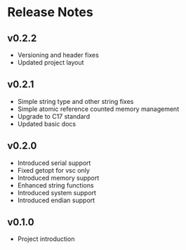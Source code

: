 # Release Notes
## v0.2.2
- Versioning and header fixes
- Updated project layout

## v0.2.1
- Simple string type and other string fixes
- Simple atomic reference counted memory management
- Upgrade to C17 standard
- Updated basic docs

## v0.2.0
- Introduced serial support
- Fixed getopt for vsc only
- Introduced memory support
- Enhanced string functions
- Introduced system support
- Introduced endian support

## v0.1.0
- Project introduction

